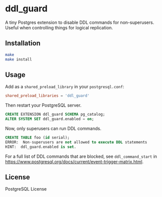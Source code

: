# ddl_guard

A tiny Postgres extension to disable DDL commands for non-superusers. Useful when controlling things for logical replication.

## Installation

```bash
make
make install
```

## Usage

Add as a `shared_preload_library` in your `postgresql.conf`:

```conf
shared_preload_libraries = 'ddl_guard'
```

Then restart your PostgreSQL server.

```sql
CREATE EXTENSION ddl_guard SCHEMA pg_catalog;
ALTER SYSTEM SET ddl_guard.enabled = on;
```

Now, only superusers can run DDL commands.

```sql
CREATE TABLE foo (id serial);
ERROR:  Non-superusers are not allowed to execute DDL statements
HINT:  ddl_guard.enabled is set.
```

For a full list of DDL commands that are blocked, see `ddl_command_start` in https://www.postgresql.org/docs/current/event-trigger-matrix.html.

## License

PostgreSQL License

